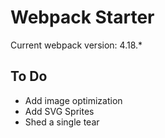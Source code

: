 # Webpack Starter

Current webpack version: 4.18.*

## To Do

- Add image optimization
- Add SVG Sprites
- Shed a single tear
